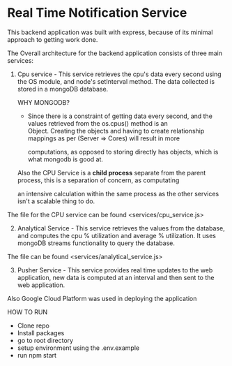 # Real Time Notification Service


This backend application was built with express, because of its minimal approach to getting work done.

The Overall architecture for the backend application consists of three main services:

1. Cpu service - This service retrieves the cpu's data every second using the OS module, and node's setInterval method.
   The data collected is stored in a mongoDB database.

   WHY MONGODB?

   - Since there is a constraint of getting data every second, and the values retrieved from the os.cpus() method is an        
     Object. Creating the objects and having to create relationship mappings as per (Server => Cores) will result in more 
     
     computations, as opposed to storing directly has objects, which is what mongodb is good at.

   Also the CPU Service is a **child process** separate from the parent process, this is a separation of concern, as computating 
   
   an intensive calculation within the same process as the other services isn't a scalable thing to do.

The file for the CPU service can be found <services/cpu_service.js>

2. Analytical Service - This service retrieves the values from the database, and computes the cpu % utilization and average % utilization. It uses mongoDB streams functionality to query the database. 

The file can be found <services/analytical_service.js>


3. Pusher Service - This service provides real time updates to the web application, new data is computed at an interval and then sent to the web application.

Also Google Cloud Platform was used in deploying the application


HOW TO RUN

- Clone repo
- Install packages
- go to root directory
- setup environment using the .env.example
- run npm start

